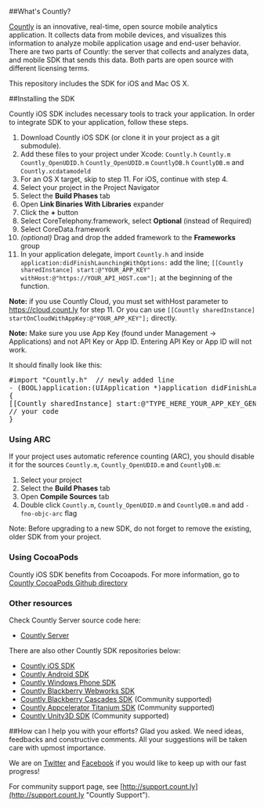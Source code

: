 ##What's Countly?

[Countly](http://count.ly) is an innovative, real-time, open source mobile analytics application. 
It collects data from mobile devices, and visualizes this information to analyze mobile application 
usage and end-user behavior. There are two parts of Countly: the server that collects and analyzes data, 
and mobile SDK that sends this data. Both parts are open source with different licensing terms.

This repository includes the SDK for iOS and Mac OS X.

##Installing the SDK

Countly iOS SDK includes necessary tools to track your application. In order to integrate SDK to your application, follow these steps.

1. Download Countly iOS SDK (or clone it in your project as a git submodule).
2. Add these files to your project under Xcode: `Countly.h` `Countly.m` `Countly_OpenUDID.h` `Countly_OpenUDID.m` `CountlyDB.h` `CountlyDB.m` and `Countly.xcdatamodeld`
3. For an OS X target, skip to step 11. For iOS, continue with step 4.
4. Select your project in the Project Navigator
5. Select the **Build Phases** tab
6. Open **Link Binaries With Libraries** expander
7. Click the **+** button
8. Select CoreTelephony.framework, select **Optional** (instead of Required)
9. Select CoreData.framework
10. *(optional)* Drag and drop the added framework to the **Frameworks** group
11. In your application delegate, import `Countly.h`
and inside `application:didFinishLaunchingWithOptions:`  add the line;
`[[Countly sharedInstance] start:@"YOUR_APP_KEY" withHost:@"https://YOUR_API_HOST.com"];` at the beginning of the function.

**Note:** if you use Countly Cloud, you must set withHost parameter to https://cloud.count.ly for step 11.
Or you can use `[[Countly sharedInstance] startOnCloudWithAppKey:@"YOUR_APP_KEY"];` directly.

**Note:** Make sure you use App Key (found under Management -> Applications) and not API Key or App ID. Entering API Key or App ID will not work.

It should finally look like this:

<pre class="prettyprint">
#import "Countly.h"  // newly added line
- (BOOL)application:(UIApplication *)application didFinishLaunchingWithOptions:(NSDictionary *)launchOptions
{
[[Countly sharedInstance] start:@"TYPE_HERE_YOUR_APP_KEY_GENERATED_IN_COUNTLY_ADMIN_DASHBOARD" withHost:@"http://TYPE_HERE_URL_WHERE_API_IS_HOSTED"]; // newly added line
// your code
}
</pre>

### Using ARC ###

If your project uses automatic reference counting (ARC), you should disable it for the 
sources `Countly.m`, `Countly_OpenUDID.m` and `CountlyDB.m`:

1. Select your project
2. Select the **Build Phases** tab
3. Open **Compile Sources** tab
4. Double click `Countly.m`, `Countly_OpenUDID.m` and `CountlyDB.m` and add `-fno-objc-arc` flag

Note: Before upgrading to a new SDK, do not forget to remove the existing, older SDK from your project.

### Using CocoaPods ###

Countly iOS SDK benefits from Cocoapods. For more information, go to [Countly CocoaPods Github directory](https://github.com/CocoaPods/Specs/tree/master/Countly)


### Other resources ### 

Check Countly Server source code here: 

- [Countly Server](https://github.com/Countly/countly-server)

There are also other Countly SDK repositories below:

- [Countly iOS SDK](https://github.com/Countly/countly-sdk-ios)
- [Countly Android SDK](https://github.com/Countly/countly-sdk-android)
- [Countly Windows Phone SDK](https://github.com/Countly/countly-sdk-windows-phone)
- [Countly Blackberry Webworks SDK](https://github.com/Countly/countly-sdk-blackberry-webworks)
- [Countly Blackberry Cascades SDK](https://github.com/craigmj/countly-sdk-blackberry10-cascades) (Community supported)
- [Countly Appcelerator Titanium SDK](https://github.com/euforic/Titanium-Count.ly) (Community supported)
- [Countly Unity3D SDK](https://github.com/Countly/countly-sdk-unity) (Community supported)

##How can I help you with your efforts?
Glad you asked. We need ideas, feedbacks and constructive comments. All your suggestions will be taken care with upmost importance. 

We are on [Twitter](http://twitter.com/gocountly) and [Facebook](http://www.facebook.com/Countly) if you would like to keep up with our fast progress!

For community support page, see [http://support.count.ly](http://support.count.ly "Countly Support").
